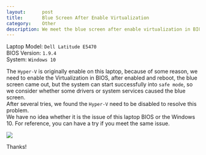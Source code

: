 ```yaml
---
layout:      post
title:       Blue Screen After Enable Virtualization
category:    Other
description: We meet the blue screen after enable virtualization in BIOS, then resolve this by disable Hyper-V in Windows 10.
---
```


Laptop Model: `Dell Latitude E5470`  
BIOS Version: `1.9.4`  
System: `Windows 10`  

The `Hyper-V` is originally enable on this laptop, because of some reason, we need to enable the Virtualization in BIOS, after enabled and reboot, the blue screen came out, but the system can start successfully into `safe mode`, so we consider whether some drivers or system services caused the blue screen.  
After several tries, we found the `Hyper-V` need to be disabled to resolve this problem.  
We have no idea whether it is the issue of this laptop BIOS or the Windows 10. For reference, you can have a try if you meet the same issue.

![]({{site.baseurl}}/assets/img/hyper-v-disable.png)

Thanks!